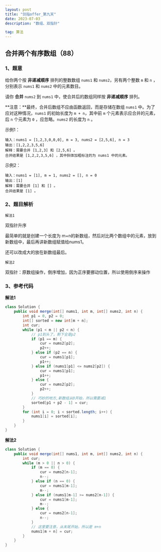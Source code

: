 ```yaml
---
layout: post
title: "剑指offer_第九天"
date: 2023-07-03 
description: "数组、双指针"

tag: 算法
---  
```


## 合并两个有序数组（88）

### 1、题意

给你两个按 **非递减顺序** 排列的整数数组 `nums1` 和 `nums2`，另有两个整数 `m` 和 `n` ，分别表示 `nums1` 和 `nums2` 中的元素数目。

请你 **合并** `nums2` 到 `nums1` 中，使合并后的数组同样按 **非递减顺序** 排列。

**注意：**最终，合并后数组不应由函数返回，而是存储在数组 `nums1` 中。为了应对这种情况，`nums1` 的初始长度为 `m + n`，其中前 `m` 个元素表示应合并的元素，后 `n` 个元素为 `0` ，应忽略。`nums2` 的长度为 `n` 。

示例1：

```
输入：nums1 = [1,2,3,0,0,0], m = 3, nums2 = [2,5,6], n = 3
输出：[1,2,2,3,5,6]
解释：需要合并 [1,2,3] 和 [2,5,6] 。
合并结果是 [1,2,2,3,5,6] ，其中斜体加粗标注的为 nums1 中的元素。
```

示例2：

```
输入：nums1 = [1], m = 1, nums2 = [], n = 0
输出：[1]
解释：需要合并 [1] 和 [] 。
合并结果是 [1] 。
```

### 2、题目解析

``解法1``

双指针升序

最简单的就是创建一个长度为 m+n的新数组，然后对比两个数组中的元素，放到新数组中，最后再讲新数组赋值给nums1。

还可以改成大的放在新数组最后。

``解法2``

双指针：原数组操作，倒序增加，因为正序要挪动位置，所以使用倒序来操作

### 3、参考代码

**解法1**

```java
class Solution {
    public void merge(int[] nums1, int m, int[] nums2, int n) {
        int p1 = 0, p2 = 0;
        int[] sorted = new int[m + n];
        int cur;
        while (p1 < m || p2 < n) {
            // p1到头了，剩下全是p2
            if (p1 == m) {
                cur = nums2[p2];
                p2++;
            } else if (p2 == n) {
                cur = nums1[p1];
                p1++;
            } else if (nums1[p1] <= nums2[p2]) {
                cur = nums1[p1];
                p1++;
            } else {
                cur = nums2[p2];
                p2++;
            }
            // 巧妙的地方,新数组从0开始，所以需要减1
            sorted[p1 + p2 - 1] = cur;
        }
        for (int i = 0; i < sorted.length; i++) {
            nums1[i] = sorted[i];
        }
	}
}
```

**解法2**

```java
class Solution {
    public void merge(int[] nums1, int m, int[] nums2, int n) {
        int cur;
        while (m > 0 || n > 0) {
            if (m == 0) {
                cur = nums2[n-1];
                n--;
            } else if (n == 0) {
                cur = nums1[m-1];
                m--;
            } else if (nums1[m-1] >= nums2[n-1]) {
                cur = nums1[m-1];
                m--;
            } else {
                cur = nums2[n-1];
                n--;
            }
            // 这里要注意，从末尾开始，所以是 m+n
            nums1[m + n] = cur;
        }
    }
}
```

 





